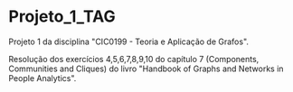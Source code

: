 # Projeto_1_TAG
Projeto 1 da disciplina "CIC0199 - Teoria e Aplicação de Grafos".

Resolução dos exercícios 4,5,6,7,8,9,10 do capítulo 7 (Components, Communities and Cliques) do livro "Handbook of Graphs and Networks in People Analytics".
